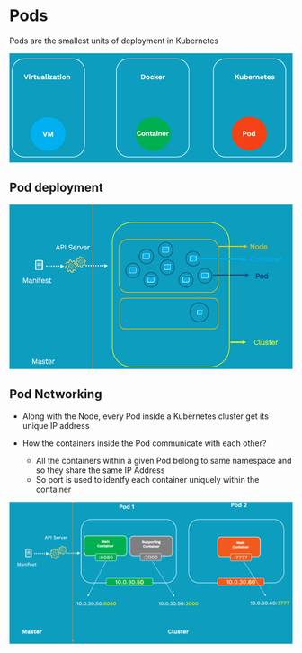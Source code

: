 # Pods

Pods are the smallest units of deployment in Kubernetes

![Screenshot](img/pod_unit_of_scheduling.png)

## Pod deployment

![Screenshot](img/pod_deployment.png)

## Pod Networking

* Along with the Node, every Pod inside a Kubernetes cluster get its unique IP address

* How the containers inside the Pod communicate with each other?
  * All the containers within a given Pod belong to same namespace and so they share the same IP Address
  * So port is used to identfy each container uniquely within the container

![Screenshot](img/pod_networking.png)


